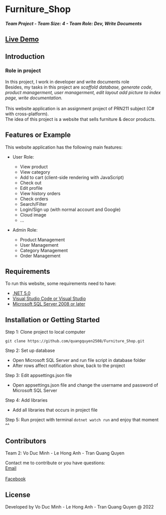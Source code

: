 # Furniture_Shop
<h5>Team Project - Team Size: 4 - Team Role: Dev, Write Documents</h5>

## [Live Demo](https://youtu.be/U68-1ZbIxrs)	
	
## Introduction

<h3>Role in project</h3>  
In this project, I work in developer and write documents role<br>
Besides, my tasks in this project are <i>scaffold database, generate code, product managerment, user managerment, edit layout add picture to index page, write documentation.</i> <br>


<br>
This website application is an assignment project of PRN211 subject (C# with cross-platform). <br>
The idea of this project is a website that sells furniture & decor products.

## Features or Example

This website application has the following main features:

- User Role:
  + View product
  + View category
  + Add to cart (client-side rendering with JavaScript)
  + Check out 
  + Edit profile
  + View history orders
  + Check orders
  + Search/Filter
  + Login/Sign up (with normal account and Google)
  + Cloud image
  + ...
  
- Admin Role:
  + Product Management
  + User Management
  + Category Management
  + Order Management

## Requirements

To run this website, some requirements need to have:
+ [.NET 5.0](https://dotnet.microsoft.com/en-us/download/dotnet/5.0)
+ [Visual Studio Code or Visual Studio](https://code.visualstudio.com/download)
+ [Microsoft SQL Server 2008 or later](https://www.microsoft.com/en-us/sql-server/sql-server-downloads)


## Installation or Getting Started

Step 1: Clone project to local computer

	git clone https://github.com/quangquyen2508/Furniture_Shop.git

Step 2: Set up database
 - Open Microsoft SQL Server and run file script in database folder
 - After rows affect notification show, back to the project

Step 3: Edit appsettings.json file
 - Open appsettings.json file and change the username and password of Microsoft SQL Server

Step 4: Add libraries
 - Add all libraries that occurs in project file

Step 5: Run project with terminal `dotnet watch run` and enjoy that moment ^^


## Contributors

Team 2: Vo Duc Minh - Le Hong Anh - Tran Quang Quyen

Contact me to contribute or you have questions:
<br>[Email](mailto:tranquangquyen2013@gmail.com)	
<br>[Facebook](https://www.facebook.com/quangtran.quyen)

## License
Developed by Vo Duc Minh - Le Hong Anh - Tran Quang Quyen @ 2022
